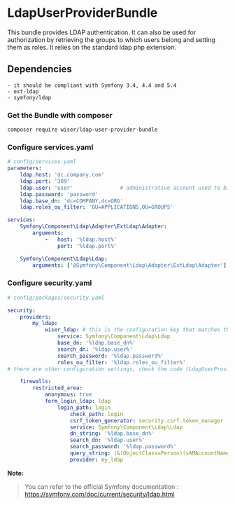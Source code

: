 # LdapUserProviderBundle

This bundle provides LDAP authentication. It can also be used for authorization by retrieving the groups to which users belong and setting them as roles.
It relies on the standard ldap php extension.

## Dependencies
    - it should be compliant with Symfony 3.4, 4.4 and 5.4
    - ext-ldap
    - symfony/ldap

### Get the Bundle with composer
``` shell
composer require wiser/ldap-user-provider-bundle
```

### Configure services.yaml
``` yaml
# config/services.yaml
parameters:
    ldap.host: 'dc.company.com'
    ldap.port: '389'
    ldap.user: 'user'               # administrative account used to bind user/password
    ldap.password: 'password'
    ldap.base_dn: 'dc=COMPANY,dc=ORG'
    ldap.roles_ou_filter: 'OU=APPLICATIONS,OU=GROUPS'

services:
    Symfony\Component\Ldap\Adapter\ExtLdap\Adapter:
        arguments:
            -   host: '%ldap.host%'
                port: '%ldap.port%'

    Symfony\Component\Ldap\Ldap:
        arguments: ['@Symfony\Component\Ldap\Adapter\ExtLdap\Adapter']
```

### Configure security.yaml

``` yaml
# config/packages/security.yaml

security:
    providers:
        my_ldap:
            wiser_ldap: # this is the configuration key that matches this bundle
                service: Symfony\Component\Ldap\Ldap
                base_dn: '%ldap.base_dn%'
                search_dn: '%ldap.user%'
                search_password: '%ldap.password%'
                roles_ou_filter: '%ldap.roles_ou_filter%'
# there are other configuration settings, check the code (LdapUserProviderFactory.php) to find them by yourself ;)

    firewalls:
        restricted_area:
            anonymous: true
            form_login_ldap: ldap
                login_path: login
                    check_path: login
                    csrf_token_generator: security.csrf.token_manager
                    service: Symfony\Component\Ldap\Ldap
                    dn_string: '%ldap.base_dn%'
                    search_dn: '%ldap.user%'
                    search_password: '%ldap.password%'
                    query_string: (&(ObjectClass=Person)(sAMAccountName={username}))
                    provider: my_ldap
```

**Note:**
> You can refer to the official Symfony documentation :
> https://symfony.com/doc/current/security/ldap.html
